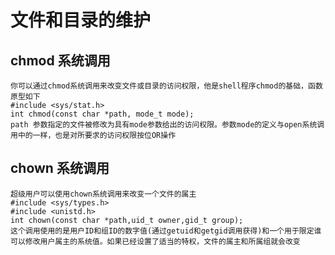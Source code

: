 # 文件和目录的维护

## chmod 系统调用

    你可以通过chmod系统调用来改变文件或目录的访问权限，他是shell程序chmod的基础，函数原型如下
    #include <sys/stat.h>
    int chmod(const char *path, mode_t mode);
    path 参数指定的文件被修改为具有mode参数给出的访问权限。参数mode的定义与open系统调用中的一样，也是对所要求的访问权限按位OR操作

## chown 系统调用

    超级用户可以使用chown系统调用来改变一个文件的属主
    #include <sys/types.h>
    #include <unistd.h>
    int chown(const char *path,uid_t owner,gid_t group);
    这个调用使用的是用户ID和组ID的数字值(通过getuid和getgid调用获得)和一个用于限定谁可以修改用户属主的系统值。如果已经设置了适当的特权，文件的属主和所属组就会改变
